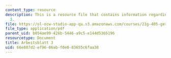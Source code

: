 ```yaml
---
content_type: resource
description: This is a resource file that contains information regarding arbeitsblatt
  3.
file: https://ol-ocw-studio-app-qa.s3.amazonaws.com/courses/21g-405-germany-today-intensive-study-of-german-language-and-culture-january-iap-2011/66e807d2ef9686abf0e083655c6faa38_MIT21G_405IAP11_arbeit03.pdf
file_type: application/pdf
parent_uid: b054ae99-426b-5446-a9c5-e144d5365196
resourcetype: Document
title: Arbeitsblatt 3
uid: 66e807d2-ef96-86ab-f0e0-83655c6faa38
---
```

